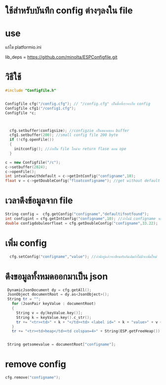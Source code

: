 <h1>ใช้สำหรับบันทึก config ต่างๆลงใน file</h1>

<h1>use</h1>
แก้ใข platformio.ini

lib_deps = https://github.com/minolta/ESPConfigfile.git

<h1>วิธีใช้</h1>

```cpp
#include "Configfile.h"


Configfile cfg("/config.cfg"); // "/config.cfg" เป็นชื่อที่เราจะเก็บ config
Configfile cfg1("/config1.cfg");
Configfile *c;



  cfg.setbuffer(configsize); //configzie เป็นขนาดของ buffer
  cfg1.setbuffer(200); //small config file 200 byte
  if (!cfg.openFile())
  {
    initconfig(); //ถ้าเป็น file ใหม่จะ return flase ตอน ope
  }

c = new Configfile("/c");
c->setbuffer(2024);
c->openFile();
int intvaluewithdefault = c->getIntConfig("configname",10);
float v = c->getDoubleConfig("floatconfigname"); //get without default
```
<h1>เวลาดึงข้อมูลจาก file</h1>

```cpp
String config =  cfg.getConfig("configname","defaultifnotfound");
int configint = cfg.getIntConfig("configname",10); //ถ้าไม่มี configname จะได้ 10 มาแทน
double configdobuleorfloat = cfg.getDoubleConfig("configname",33.22);  ```
```

<h1>เพิ่ม config</h1>

```cpp  
  cfg.setConfig("configname","value"); //ถ้ามีอยู่แล้วจะเขียนทับอันเดิมถ้าไม่มีจะเพิ่มใหม่
```

  <h1>ดึงขอมูลทั้งหมดออกมาเป็น json</h1>
 
 ```cpp
  DynamicJsonDocument dy = cfg.getAll();
  JsonObject documentRoot = dy.as<JsonObject>();
  String tr = "";
    for (JsonPair keyValue : documentRoot)
    {
      String v = dy[keyValue.key()];
      String k = keyValue.key().c_str();
      tr += "<tr><td>" + k + "</td><td> <label id=" + k + "value>" + v + "</label> </td> <td> <input id = " + k + " value =\"" + v + "\"></td><td><button id=btn onClick=\"setvalue(this,'" + k + "','" + v + "')\">Set</button></td><td><button id=btn onClick=\"remove('" + k + "')\">Remove</button></td></tr>";
    }
    tr += "<tr><td>heap</td><td colspan=4>" + String(ESP.getFreeHeap()) + "</td></tr>";


  String getsomevalue = documentRoot["configname"];
```

<h1>remove config</h1>
 
 ```cpp
cfg.remove("configname");

```
  

  
